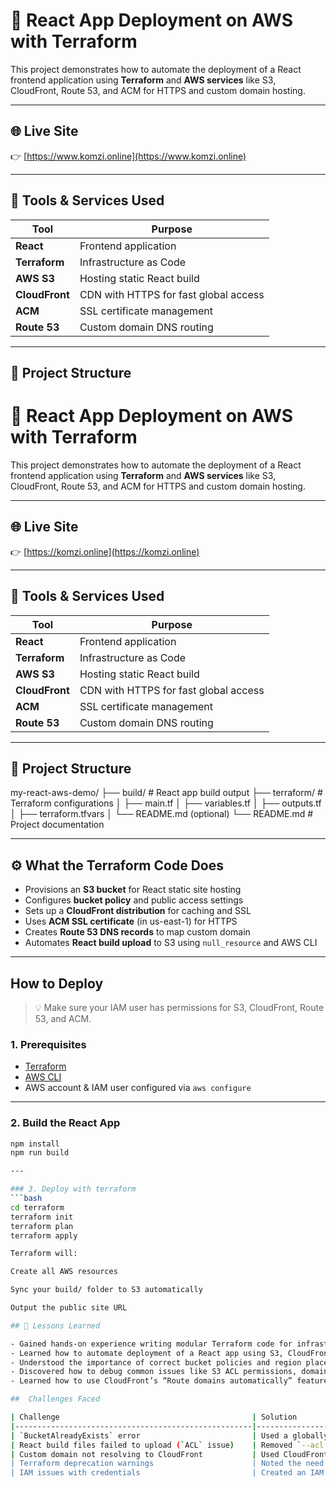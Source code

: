 # 🚀 React App Deployment on AWS with Terraform

This project demonstrates how to automate the deployment of a React frontend application using **Terraform** and **AWS services** like S3, CloudFront, Route 53, and ACM for HTTPS and custom domain hosting.

---

## 🌐 Live Site

👉 [https://www.komzi.online](https://www.komzi.online)

---

## 🧰 Tools & Services Used

| Tool         | Purpose                                     |
|--------------|---------------------------------------------|
| **React**    | Frontend application                        |
| **Terraform**| Infrastructure as Code                      |
| **AWS S3**   | Hosting static React build                  |
| **CloudFront** | CDN with HTTPS for fast global access     |
| **ACM**      | SSL certificate management                  |
| **Route 53** | Custom domain DNS routing                   |

---

## 📁 Project Structure

# 🚀 React App Deployment on AWS with Terraform

This project demonstrates how to automate the deployment of a React frontend application using **Terraform** and **AWS services** like S3, CloudFront, Route 53, and ACM for HTTPS and custom domain hosting.

---

## 🌐 Live Site

👉 [https://komzi.online](https://komzi.online)

---

## 🧰 Tools & Services Used

| Tool         | Purpose                                     |
|--------------|---------------------------------------------|
| **React**    | Frontend application                        |
| **Terraform**| Infrastructure as Code                      |
| **AWS S3**   | Hosting static React build                  |
| **CloudFront** | CDN with HTTPS for fast global access     |
| **ACM**      | SSL certificate management                  |
| **Route 53** | Custom domain DNS routing                   |

---

## 📁 Project Structure
my-react-aws-demo/
├── build/ # React app build output
├── terraform/ # Terraform configurations
│ ├── main.tf
│ ├── variables.tf
│ ├── outputs.tf
│ ├── terraform.tfvars
│ └── README.md (optional)
└── README.md # Project documentation


---

## ⚙️ What the Terraform Code Does

- Provisions an **S3 bucket** for React static site hosting
- Configures **bucket policy** and public access settings
- Sets up a **CloudFront distribution** for caching and SSL
- Uses **ACM SSL certificate** (in us-east-1) for HTTPS
- Creates **Route 53 DNS records** to map custom domain
- Automates **React build upload** to S3 using `null_resource` and AWS CLI

---

##  How to Deploy

> 💡 Make sure your IAM user has permissions for S3, CloudFront, Route 53, and ACM.

### 1. Prerequisites

- [Terraform](https://developer.hashicorp.com/terraform/downloads)
- [AWS CLI](https://docs.aws.amazon.com/cli/latest/userguide/install-cliv2.html)
- AWS account & IAM user configured via `aws configure`

---

### 2. Build the React App

```bash
npm install
npm run build

---

### 3. Deploy with terraform 
```bash
cd terraform
terraform init
terraform plan
terraform apply

Terraform will:

Create all AWS resources

Sync your build/ folder to S3 automatically

Output the public site URL

## 🧠 Lessons Learned

- Gained hands-on experience writing modular Terraform code for infrastructure provisioning
- Learned how to automate deployment of a React app using S3, CloudFront, and Route 53
- Understood the importance of correct bucket policies and region placement for ACM certificates
- Discovered how to debug common issues like S3 ACL permissions, domain resolution, and CloudFront propagation
- Learned how to use CloudFront’s “Route domains automatically” feature to fix DNS mapping issues

##  Challenges Faced

| Challenge                                           | Solution                                                                 |
|-----------------------------------------------------|--------------------------------------------------------------------------|
| `BucketAlreadyExists` error                         | Used a globally unique S3 bucket name                                    |
| React build files failed to upload (`ACL` issue)    | Removed `--acl public-read` flag and relied on bucket policy             |
| Custom domain not resolving to CloudFront           | Used CloudFront's “Route domains automatically” feature in the console   |
| Terraform deprecation warnings                      | Noted the need to migrate from deprecated `website` and `website_endpoint` attributes |
| IAM issues with credentials                         | Created an IAM user with correct permissions instead of using root       |


